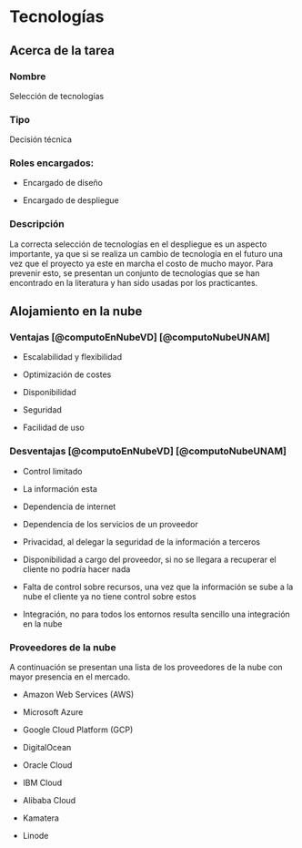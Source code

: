 
# Tecnologías

## Acerca de la tarea
### Nombre
Selección de tecnologías

### Tipo

Decisión técnica

### Roles encargados:

-   Encargado de diseño

-   Encargado de despliegue

### Descripción

La correcta selección de tecnologías en el despliegue es un aspecto
importante, ya que si se realiza un cambio de tecnología en el futuro
una vez que el proyecto ya este en marcha el costo de mucho mayor. Para
prevenir esto, se presentan un conjunto de tecnologías que se han
encontrado en la literatura y han sido usadas por los practicantes.

## Alojamiento en la nube

### Ventajas [@computoEnNubeVD] [@computoNubeUNAM] 

-   Escalabilidad y flexibilidad

-   Optimización de costes

-   Disponibilidad

-   Seguridad

-   Facilidad de uso

### Desventajas [@computoEnNubeVD] [@computoNubeUNAM] 

-   Control limitado

-   La información esta

-   Dependencia de internet

-   Dependencia de los servicios de un proveedor

-   Privacidad, al delegar la seguridad de la información a terceros

-   Disponibilidad a cargo del proveedor, si no se llegara a recuperar
    el cliente no podría hacer nada

-   Falta de control sobre recursos, una vez que la información se sube
    a la nube el cliente ya no tiene control sobre estos

-   Integración, no para todos los entornos resulta sencillo una
    integración en la nube

### Proveedores de la nube

A continuación se presentan una lista de los proveedores de la nube con
mayor presencia en el mercado.

-   Amazon Web Services (AWS)

-   Microsoft Azure

-   Google Cloud Platform (GCP)

-   DigitalOcean

-   Oracle Cloud

-   IBM Cloud

-   Alibaba Cloud

-   Kamatera

-   Linode


